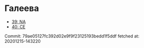 # Галеева
- [39: NA](39.md)
- [40: CE](40.md)

Commit: 79ae05127fc392d02e9f9f23125193bedd1f5ddf
 fetched at: 20201215-143220
